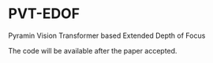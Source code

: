 # PVT-EDOF

Pyramin Vision Transformer based Extended Depth of Focus

The code will be available after the paper accepted.
